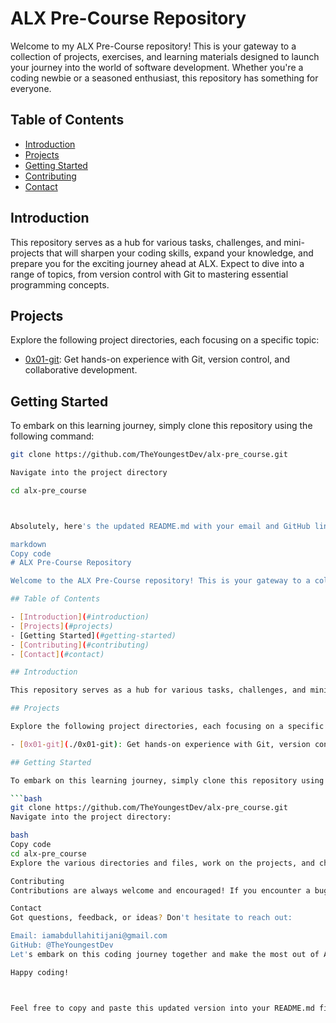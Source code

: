 # ALX Pre-Course Repository

Welcome to my ALX  Pre-Course repository! This is your gateway to a collection of projects, exercises, and learning materials designed to launch your journey into the world of software development. Whether you're a coding newbie or a seasoned enthusiast, this repository has something for everyone.

## Table of Contents

- [Introduction](#introduction)
- [Projects](#projects)
- [Getting Started](#getting-started)
- [Contributing](#contributing)
- [Contact](#contact)

## Introduction

This repository serves as a hub for various tasks, challenges, and mini-projects that will sharpen your coding skills, expand your knowledge, and prepare you for the exciting journey ahead at ALX. Expect to dive into a range of topics, from version control with Git to mastering essential programming concepts.

## Projects

Explore the following project directories, each focusing on a specific topic:

- [0x01-git](./0x01-git): Get hands-on experience with Git, version control, and collaborative development.

## Getting Started

To embark on this learning journey, simply clone this repository using the following command:

```bash
git clone https://github.com/TheYoungestDev/alx-pre_course.git

Navigate into the project directory

cd alx-pre_course



Absolutely, here's the updated README.md with your email and GitHub link:

markdown
Copy code
# ALX Pre-Course Repository

Welcome to the ALX Pre-Course repository! This is your gateway to a collection of projects, exercises, and learning materials designed to launch your journey into the world of software development. Whether you're a coding newbie or a seasoned enthusiast, this repository has something for everyone.

## Table of Contents

- [Introduction](#introduction)
- [Projects](#projects)
- [Getting Started](#getting-started)
- [Contributing](#contributing)
- [Contact](#contact)

## Introduction

This repository serves as a hub for various tasks, challenges, and mini-projects that will sharpen your coding skills, expand your knowledge, and prepare you for the exciting journey ahead at ALX. Expect to dive into a range of topics, from version control with Git to mastering essential programming concepts.

## Projects

Explore the following project directories, each focusing on a specific topic:

- [0x01-git](./0x01-git): Get hands-on experience with Git, version control, and collaborative development.

## Getting Started

To embark on this learning journey, simply clone this repository using the following command:

```bash
git clone https://github.com/TheYoungestDev/alx-pre_course.git
Navigate into the project directory:

bash
Copy code
cd alx-pre_course
Explore the various directories and files, work on the projects, and challenge yourself to learn and grow.

Contributing
Contributions are always welcome and encouraged! If you encounter a bug, have a suggestion, or wish to add your own projects to this repository, feel free to create pull requests. Together, we can enhance this learning experience and make it even more valuable for aspiring developers.

Contact
Got questions, feedback, or ideas? Don't hesitate to reach out:

Email: iamabdullahitijani@gmail.com
GitHub: @TheYoungestDev
Let's embark on this coding journey together and make the most out of ALX Pre-Course!

Happy coding!



Feel free to copy and paste this updated version into your README.md file on GitHub. Remember to personalize it further if needed!

